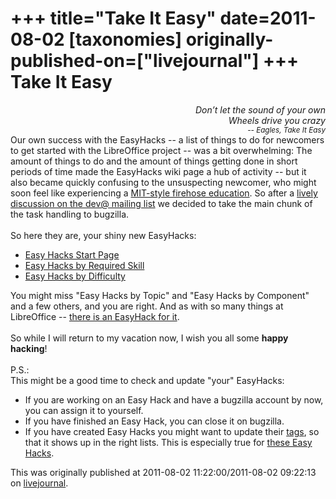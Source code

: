 +++
title="Take It Easy"
date=2011-08-02
[taxonomies]
originally-published-on=["livejournal"]
+++
Take It Easy
============

<div style="text-align: right;"> <em>Don&rsquo;t let the sound of your own</em></div><div style="text-align: right;"> <em>Wheels drive you crazy</em><br /> <span style="font-size:smaller;"><i>-- Eagles, Take It Easy</i></span></div><!--/em-->Our own success with the EasyHacks -- a list of things to do for newcomers to get started with the LibreOffice project -- was a bit overwhelming: The amount of things to do and the amount of things getting done in short periods of time made the EasyHacks wiki page a hub of activity -- but it also became quickly confusing to the unsuspecting newcomer, who might soon feel like experiencing a <a href="http://hacks.mit.edu/by_year/1991/fire_hydrant/fire_hydrant.html">MIT-style firehose education</a>. So after a <a href="http://nabble.documentfoundation.org/Re-tdf-discuss-Re-EasyHack-on-EasyHacks-td2750672.html">lively discussion on the dev@ mailing list</a> we decided to take the main chunk of the task handling to bugzilla.<br /><br />So here they are, your shiny new EasyHacks:<ul> <li>  <a href="http://wiki.documentfoundation.org/Development/Easy_Hacks">Easy Hacks Start Page</a></li> <li>  <a href="http://wiki.documentfoundation.org/Development/Easy_Hacks_by_required_Skill">Easy Hacks by Required Skill</a></li> <li>  <a href="http://wiki.documentfoundation.org/Development/Easy_Hacks_by_Difficulty">Easy Hacks by Difficulty</a></li></ul>You might miss &quot;Easy Hacks by Topic&quot; and &quot;Easy Hacks by Component&quot; and a few others, and you are right. And as with so many things at LibreOffice -- <a href="https://bugs.freedesktop.org/show_bug.cgi?id=39753">there is an EasyHack for it</a>.<br /><br />So while I will return to my vacation now, I wish you all some <strong>happy hacking</strong>!<br /><br />P.S.:<br />This might be a good time to check and update &quot;your&quot; EasyHacks:<ul> <li>If you are working on an Easy Hack and have a bugzilla account by now, you can assign it to yourself.</li> <li>If you have finished an Easy Hack, you can close it on bugzilla.</li> <li>If you have created Easy Hacks you might want to update their <a href="http://wiki.documentfoundation.org/Development/Easy_Hacks_Bugzilla_Whiteboard_Status">tags</a>, so that it shows up in the right lists. This is especially true for <a href="http://wiki.documentfoundation.org/Development/Easy_Hacks_by_required_Skill#Skill_Level:_Unknown_8">these Easy Hacks</a>.</li></ul>

This was originally published at 2011-08-02 11:22:00/2011-08-02 09:22:13 on [livejournal](https://sweetshark.livejournal.com/3997.html).
